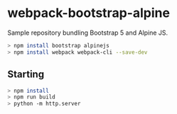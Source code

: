 # webpack-bootstrap-alpine

Sample repository bundling Bootstrap 5 and Alpine JS.

```bash
> npm install bootstrap alpinejs
> npm install webpack webpack-cli --save-dev
```

## Starting

```bash
> npm install
> npm run build
> python -m http.server
```


